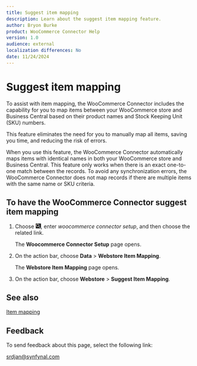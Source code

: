 ```yaml
---
title: Suggest item mapping
description: Learn about the suggest item mapping feature.
author: Bryon Burke
product: WooCommerce Connector Help
version: 1.0
audience: external
localization differences: No
date: 11/24/2024
---
```


<!-- markdownlint-disable MD006 MD007 MD009 MD024 MD025 MD033 -->
<!--// cspell:ignore  markdownlint allowfullscreen keyframes woocommerce webstore -->

# Suggest item mapping

To assist with item mapping, the WooCommerce Connector includes the capability for you to map items between your WooCommerce store and Business Central based on their product names and Stock Keeping Unit (SKU) numbers. 

This feature eliminates the need for you to manually map all items, saving you time, and reducing the risk of errors.

When you use this feature, the WooCommerce Connector automatically maps items with identical names in both your WooCommerce store and Business Central. This feature only works when there is an exact one-to-one match between the records. To avoid any synchronization errors, the WooCommerce Connector does not map records if there are multiple items with the same name or SKU criteria.

## To have the WooCommerce Connector suggest item mapping

1. Choose ![Lightbulb that opens the Tell Me feature.](media/ui-search/search_small.png "Tell me what you want to do"), enter <i>woocommerce connector setup</i>, and then choose the related link.

   The <b>Woocommerce Connector Setup</b> page opens.

1. On the action bar, choose <b>Data</b> > <b>Webstore Item Mapping</b>.

   The <b>Webstore Item Mapping</b> page opens.

1. On the action bar, choose <b>Webstore</b> > <b>Suggest Item Mapping</b>.

## See also

[Item mapping](item-mapping.md)

## Feedback

To send feedback about this page, select the following link:

[srdjan@synfynal.com](mailto:srdjan@synfynal.com?subject=Documentation%20Feedback%20Product%20Docs:%20suggest-item-mapping)
